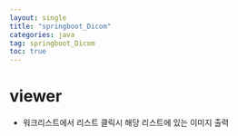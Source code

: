 ```yaml
---
layout: single
title: "springboot_Dicom"
categories: java
tag: springboot_Dicom
toc: true
---
```


# viewer

- 워크리스트에서 리스트 클릭시 해당 리스트에 있는 이미지 출력



